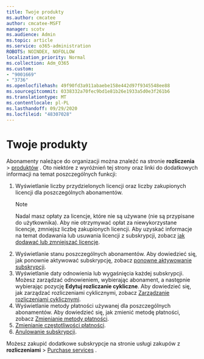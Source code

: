 ```yaml
---
title: Twoje produkty
ms.author: cmcatee
author: cmcatee-MSFT
manager: scotv
ms.audience: Admin
ms.topic: article
ms.service: o365-administration
ROBOTS: NOINDEX, NOFOLLOW
localization_priority: Normal
ms.collection: Adm_O365
ms.custom:
- "9001669"
- "3736"
ms.openlocfilehash: 49f90fd3a911abaebe158e442d97f9345548ee88
ms.sourcegitcommit: 0338332a70fec9bd1e81b26e1933a5d0e3f261b6
ms.translationtype: MT
ms.contentlocale: pl-PL
ms.lasthandoff: 09/29/2020
ms.locfileid: "48307028"
---
```

# <a name="your-products"></a>Twoje produkty

Abonamenty należące do organizacji można znaleźć na stronie **rozliczenia**  >  [produktów](https://go.microsoft.com/fwlink/p/?linkid=842054) . Oto niektóre z wyróżnień tej strony oraz linki do dodatkowych informacji na temat poszczególnych funkcji:

1. Wyświetlanie liczby przydzielonych licencji oraz liczby zakupionych licencji dla poszczególnych abonamentów.
    > [!NOTE]
    > Nadal masz opłaty za licencje, które nie są używane (nie są przypisane do użytkownika). Aby nie otrzymywać opłat za niewykorzystane licencje, zmniejsz liczbę zakupionych licencji. Aby uzyskać informacje na temat dodawania lub usuwania licencji z subskrypcji, zobacz [jak dodawać lub zmniejszać licencje](https://docs.microsoft.com/alchemyinsights/how-to-add-or-reduce-licenses).
2. Wyświetlanie stanu poszczególnych abonamentów. Aby dowiedzieć się, jak ponownie aktywować subskrypcję, zobacz [ponowne aktywowanie subskrypcji](reactivate-your-subscription.md).
3. Wyświetlanie daty odnowienia lub wygaśnięcia każdej subskrypcji. Możesz zarządzać odnowieniem, wybierając abonament, a następnie wybierając pozycję **Edytuj rozliczanie cykliczne**. Aby dowiedzieć się, jak zarządzać rozliczeniami cyklicznymi, zobacz [Zarządzanie rozliczeniami cyklicznymi](manage-auto-renewal.md).
4. Wyświetlanie metody płatności używanej dla poszczególnych abonamentów. Aby dowiedzieć się, jak zmienić metodę płatności, zobacz [Zmienianie metody płatności](change-payment-method.md).
5. [Zmienianie częstotliwości płatności](change-how-often-you-pay.md).
6. [Anulowanie subskrypcji](https://go.microsoft.com/fwlink/?linkid=2119113).

Możesz zakupić dodatkowe subskrypcje na stronie usługi zakupów z **rozliczeniami**  >  [Purchase services](https://go.microsoft.com/fwlink/p/?linkid=868433) .